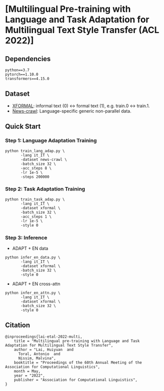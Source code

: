 # [Multilingual Pre-training with Language and Task Adaptation for Multilingual Text Style Transfer (ACL 2022)]

## Dependencies
```
python==3.7
pytorch==1.10.0
transformers==4.15.0
```

## Dataset
- [XFORMAL](https://github.com/Elbria/xformal-FoST): informal text (0) <-> formal text (1), e.g. train.0 <-> train.1.
- [News-crawl](http://data.statmt.org/news-crawl/): Language-specific generic non-parallel data.

## Quick Start
### Step 1: Language Adaptation Training
```
python train_lang_adap.py \
       -lang it_IT \
       -dataset news-crawl \
       -batch_size 32 \
       -acc_steps 8 \
       -lr 1e-5 \
       -steps 200000
```

### Step 2: Task Adaptation Training
```
python train_task_adap.py \
       -lang it_IT \
       -dataset xformal \
       -batch_size 32 \
       -acc_steps 1 \
       -lr 1e-5 \
       -style 0
```

### Step 3: Inference

- ADAPT + EN data
```
python infer_en_data.py \
       -lang it_IT \
       -dataset xformal \
       -batch_size 32 \
       -style 0
```

- ADAPT + EN cross-attn
```
python infer_en_attn.py \
       -lang it_IT \
       -dataset xformal \
       -batch_size 32 \
       -style 0
```

## Citation
```
@inproceedings{lai-etal-2022-multi,
    title = "Multilingual pre-training with Language and Task Adaptation for Multilingual Text Style Transfer",
    author = "Lai, Huiyuan  and
      Toral, Antonio  and
      Nissim, Malvina",
    booktitle = "Proceedings of the 60th Annual Meeting of the Association for Computational Linguistics",
    month = May,
    year = "2022",
    publisher = "Association for Computational Linguistics",
}
```

